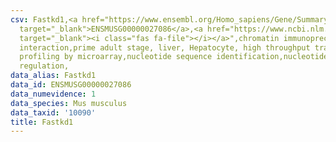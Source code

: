 ```yaml
---
csv: Fastkd1,<a href="https://www.ensembl.org/Homo_sapiens/Gene/Summary?db=core;g=ENSMUSG00000027086"
  target="_blank">ENSMUSG00000027086</a>,<a href="https://www.ncbi.nlm.nih.gov/pubmed/23834426"
  target="_blank"><i class="fas fa-file"></i></a>",chromatin immunoprecipitation assay,direct
  interaction,prime adult stage, liver, Hepatocyte, high throughput transcription
  profiling by microarray,nucleotide sequence identification,nucleotide sequence identification,transcriptional
  regulation,
data_alias: Fastkd1
data_id: ENSMUSG00000027086
data_numevidence: 1
data_species: Mus musculus
data_taxid: '10090'
title: Fastkd1
---
```


